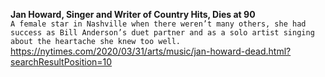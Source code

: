 **Jan Howard, Singer and Writer of Country Hits, Dies at 90**\
`A female star in Nashville when there weren’t many others, she had success as Bill Anderson’s duet partner and as a solo artist singing about the heartache she knew too well.`\
https://nytimes.com/2020/03/31/arts/music/jan-howard-dead.html?searchResultPosition=10

